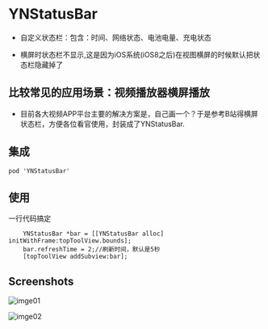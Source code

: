 # YNStatusBar

* 自定义状态栏：包含：时间、网络状态、电池电量、充电状态

* 横屏时状态栏不显示,这是因为iOS系统(iOS8之后)在视图横屏的时候默认把状态栏隐藏掉了

## 比较常见的应用场景：视频播放器横屏播放

* 目前各大视频APP平台主要的解决方案是，自己画一个？于是参考B站得横屏状态栏，方便各位看官使用，封装成了YNStatusBar.

## 集成

```
pod 'YNStatusBar'
```
## 使用

一行代码搞定

```
    YNStatusBar *bar = [[YNStatusBar alloc] initWithFrame:topToolView.bounds];
    bar.refreshTime = 2;//刷新时间，默认是5秒
    [topToolView addSubview:bar];
```

## Screenshots

![
imge01
](/demo_01.png)

![
imge02
](/demo_02.png)
